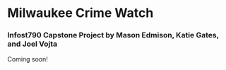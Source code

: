 # Milwaukee Crime Watch
### Infost790 Capstone Project by Mason Edmison, Katie Gates, and Joel Vojta 

Coming soon!
